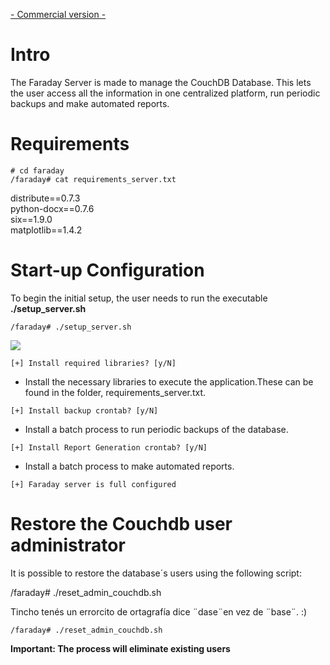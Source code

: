 [- Commercial version -](http://faradaysec.com/buy.html)

# Intro

The Faraday Server is made to manage the CouchDB Database. This lets the user access all the information in one centralized platform, run periodic backups and make automated reports.

# Requirements

`# cd faraday`<br>
`/faraday# cat requirements_server.txt`

distribute==0.7.3<br>
python-docx==0.7.6<br>
six==1.9.0<br>
matplotlib==1.4.2<br>

# Start-up Configuration

To begin the initial setup, the user needs to run the executable **./setup_server.sh**

`/faraday# ./setup_server.sh`

![](https://raw.github.com/wiki/tartamar/faraday/images/faraday_setup_libraries.png)

`[+] Install required libraries? [y/N]`

* Install the necessary libraries to execute the application.These can be found in the folder, requirements_server.txt.

`[+] Install backup crontab? [y/N]`

* Install a batch process to run periodic backups of the database.

`[+] Install Report Generation crontab? [y/N]`

* Install a batch process to make automated reports.

`[+] Faraday server is full configured`


# Restore the Couchdb user administrator

It is possible to restore the database´s users using the following script:

/faraday# ./reset_admin_couchdb.sh

Tincho tenés un errorcito de ortagrafía dice ¨dase¨en vez de ¨base¨. :)

`/faraday# ./reset_admin_couchdb.sh`

**Important: The process will eliminate existing users**
